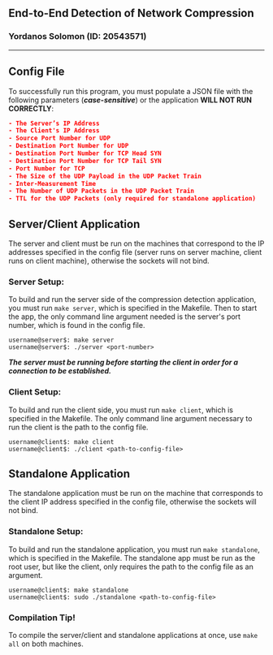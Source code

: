## End-to-End Detection of Network Compression 
### Yordanos Solomon (ID: 20543571)
---
## Config File
To successfully run this program, you must populate a JSON file with the following parameters (***case-sensitive***) or the application **WILL NOT RUN CORRECTLY**:

```json
- The Server’s IP Address
- The Client's IP Address
- Source Port Number for UDP
- Destination Port Number for UDP
- Destination Port Number for TCP Head SYN
- Destination Port Number for TCP Tail SYN
- Port Number for TCP
- The Size of the UDP Payload in the UDP Packet Train
- Inter-Measurement Time
- The Number of UDP Packets in the UDP Packet Train
- TTL for the UDP Packets (only required for standalone application)
```

## Server/Client Application
The server and client must be run on the machines that correspond to the IP addresses specified in the config file (server runs on server machine, client runs on client machine), otherwise the sockets will not bind.

### Server Setup:
To build and run the server side of the compression detection application, you must run `make server`, which is specified in the Makefile. Then to start the app, the only command line argument needed is the server's port number, which is found in the config file.
```
username@server$: make server
username@server$: ./server <port-number>
```
***The server must be running before starting the client in order for a connection to be established.***

### Client Setup:
To build and run the client side, you must run `make client`, which is specified in the Makefile. The only command line argument necessary to run the client is the path to the config file.

```
username@client$: make client
username@client$: ./client <path-to-config-file>
```

## Standalone Application
The standalone application must be run on the machine that corresponds to the client IP address specified in the config file, otherwise the sockets will not bind.

### Standalone Setup:
To build and run the standalone application, you must run `make standalone`, which is specified in the Makefile.  The standalone app must be run as the root user, but like the client, only requires the path to the config file as an argument.

```
username@client$: make standalone
username@client$: sudo ./standalone <path-to-config-file>
```

### Compilation Tip!
To compile the server/client and standalone applications at once, use `make all` on both machines.